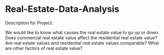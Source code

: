 # Real-Estate-Data-Analysis

Description for Project:

We would like to know what causes the real estate value to go up or down.
Does commercial real estate value affect the residential real estate value?
Are real estate values and residential real estate values comparable?
What are other factors of real estate value?
